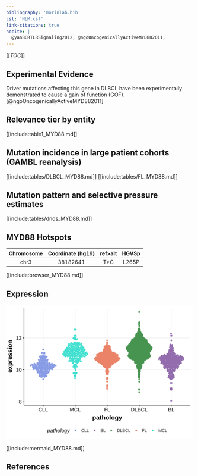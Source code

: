 ```yaml
---
bibliography: 'morinlab.bib'
csl: 'NLM.csl'
link-citations: true
nocite: |
  @yanBCRTLRSignaling2012, @ngoOncogenicallyActiveMYD882011, 
---
```

[[_TOC_]]


## Experimental Evidence

Driver mutations affecting this gene in DLBCL have been experimentally demonstrated to cause a gain of function (GOF).[@ngoOncogenicallyActiveMYD882011]

## Relevance tier by entity

[[include:table1_MYD88.md]]

## Mutation incidence in large patient cohorts (GAMBL reanalysis)

[[include:tables/DLBCL_MYD88.md]]
[[include:tables/FL_MYD88.md]]

## Mutation pattern and selective pressure estimates

[[include:tables/dnds_MYD88.md]]

## MYD88 Hotspots

| Chromosome |Coordinate (hg19) | ref>alt | HGVSp | 
 | :---:| :---: | :--: | :---: |
| chr3 | 38182641 | T>C | L265P |

[[include:browser_MYD88.md]]

## Expression
![](images/gene_expression/MYD88_by_pathology.svg)
<!-- ORIGIN: yanBCRTLRSignaling2012a -->
<!-- DLBCL: ngoOncogenicallyActiveMYD882011a -->
<!-- MZL: yanBCRTLRSignaling2012a -->

[[include:mermaid_MYD88.md]]

## References
